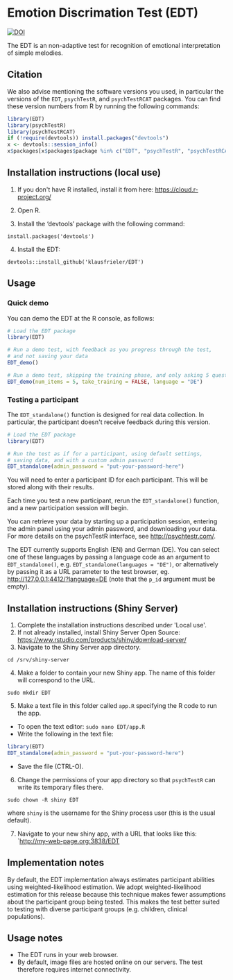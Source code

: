 # Emotion Discrimation Test (EDT)

[![DOI](https://zenodo.org/badge/DOI/10.5281/zenodo.1415363.svg)](https://doi.org/10.5281/zenodo.1415363)

The EDT is an non-adaptive test for recognition of emotional interpretation of simple melodies.


## Citation

We also advise mentioning the software versions you used,
in particular the versions of the `EDT`, `psychTestR`, and `psychTestRCAT` packages.
You can find these version numbers from R by running the following commands:

``` r
library(EDT)
library(psychTestR)
library(psychTestRCAT)
if (!require(devtools)) install.packages("devtools")
x <- devtools::session_info()
x$packages[x$packages$package %in% c("EDT", "psychTestR", "psychTestRCAT"), ]
```

## Installation instructions (local use)

1. If you don't have R installed, install it from here: https://cloud.r-project.org/

2. Open R.

3. Install the ‘devtools’ package with the following command:

`install.packages('devtools')`

4. Install the EDT:

`devtools::install_github('klausfrieler/EDT')`

## Usage

### Quick demo 

You can demo the EDT at the R console, as follows:

``` r
# Load the EDT package
library(EDT)

# Run a demo test, with feedback as you progress through the test,
# and not saving your data
EDT_demo()

# Run a demo test, skipping the training phase, and only asking 5 questions, as well a changinge the language
EDT_demo(num_items = 5, take_training = FALSE, language = "DE")
```

### Testing a participant

The `EDT_standalone()` function is designed for real data collection.
In particular, the participant doesn't receive feedback during this version.

``` r
# Load the EDT package
library(EDT)

# Run the test as if for a participant, using default settings,
# saving data, and with a custom admin password
EDT_standalone(admin_password = "put-your-password-here")
```

You will need to enter a participant ID for each participant.
This will be stored along with their results.

Each time you test a new participant,
rerun the `EDT_standalone()` function,
and a new participation session will begin.

You can retrieve your data by starting up a participation session,
entering the admin panel using your admin password,
and downloading your data.
For more details on the psychTestR interface, 
see http://psychtestr.com/.

The EDT currently supports English (EN) and  German (DE).
You can select one of these languages by passing a language code as 
an argument to `EDT_standalone()`, e.g. `EDT_standalone(languages = "DE")`,
or alternatively by passing it as a URL parameter to the test browser,
eg. http://127.0.0.1:4412/?language=DE (note that the `p_id` argument must be empty).

## Installation instructions (Shiny Server)

1. Complete the installation instructions described under 'Local use'.
2. If not already installed, install Shiny Server Open Source:
https://www.rstudio.com/products/shiny/download-server/
3. Navigate to the Shiny Server app directory.

`cd /srv/shiny-server`

4. Make a folder to contain your new Shiny app.
The name of this folder will correspond to the URL.

`sudo mkdir EDT`

5. Make a text file in this folder called `app.R`
specifying the R code to run the app.

- To open the text editor: `sudo nano EDT/app.R`
- Write the following in the text file:

``` r
library(EDT)
EDT_standalone(admin_password = "put-your-password-here")
```

- Save the file (CTRL-O).

6. Change the permissions of your app directory so that `psychTestR`
can write its temporary files there.

`sudo chown -R shiny EDT`

where `shiny` is the username for the Shiny process user
(this is the usual default).

7. Navigate to your new shiny app, with a URL that looks like this:
`http://my-web-page.org:3838/EDT

## Implementation notes

By default, the EDT  implementation always estimates participant abilities
using weighted-likelihood estimation.
We adopt weighted-likelihood estimation for this release 
because this technique makes fewer assumptions about the participant group being tested.
This makes the test better suited to testing with diverse participant groups
(e.g. children, clinical populations).

## Usage notes

- The EDT runs in your web browser.
- By default, image files are hosted online on our servers.
The test therefore requires internet connectivity.
